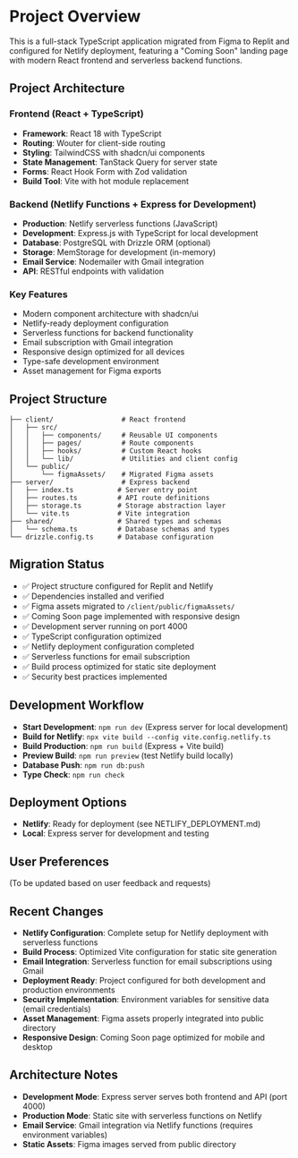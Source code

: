 # Project Overview

This is a full-stack TypeScript application migrated from Figma to Replit and configured for Netlify deployment, featuring a "Coming Soon" landing page with modern React frontend and serverless backend functions.

## Project Architecture

### Frontend (React + TypeScript)
- **Framework**: React 18 with TypeScript
- **Routing**: Wouter for client-side routing
- **Styling**: TailwindCSS with shadcn/ui components
- **State Management**: TanStack Query for server state
- **Forms**: React Hook Form with Zod validation
- **Build Tool**: Vite with hot module replacement

### Backend (Netlify Functions + Express for Development)
- **Production**: Netlify serverless functions (JavaScript)
- **Development**: Express.js with TypeScript for local development
- **Database**: PostgreSQL with Drizzle ORM (optional)
- **Storage**: MemStorage for development (in-memory)
- **Email Service**: Nodemailer with Gmail integration
- **API**: RESTful endpoints with validation

### Key Features
- Modern component architecture with shadcn/ui
- Netlify-ready deployment configuration
- Serverless functions for backend functionality
- Email subscription with Gmail integration
- Responsive design optimized for all devices
- Type-safe development environment
- Asset management for Figma exports

## Project Structure
```
├── client/                 # React frontend
│   ├── src/
│   │   ├── components/     # Reusable UI components
│   │   ├── pages/          # Route components
│   │   ├── hooks/          # Custom React hooks
│   │   └── lib/            # Utilities and client config
│   └── public/
│       └── figmaAssets/    # Migrated Figma assets
├── server/                 # Express backend
│   ├── index.ts           # Server entry point
│   ├── routes.ts          # API route definitions
│   ├── storage.ts         # Storage abstraction layer
│   └── vite.ts            # Vite integration
├── shared/                # Shared types and schemas
│   └── schema.ts          # Database schemas and types
└── drizzle.config.ts      # Database configuration
```

## Migration Status
- ✅ Project structure configured for Replit and Netlify
- ✅ Dependencies installed and verified
- ✅ Figma assets migrated to `/client/public/figmaAssets/`
- ✅ Coming Soon page implemented with responsive design
- ✅ Development server running on port 4000
- ✅ TypeScript configuration optimized
- ✅ Netlify deployment configuration completed
- ✅ Serverless functions for email subscription
- ✅ Build process optimized for static site deployment
- ✅ Security best practices implemented

## Development Workflow
- **Start Development**: `npm run dev` (Express server for local development)
- **Build for Netlify**: `npx vite build --config vite.config.netlify.ts`
- **Build Production**: `npm run build` (Express + Vite build)
- **Preview Build**: `npm run preview` (test Netlify build locally)
- **Database Push**: `npm run db:push`
- **Type Check**: `npm run check`

## Deployment Options
- **Netlify**: Ready for deployment (see NETLIFY_DEPLOYMENT.md)
- **Local**: Express server for development and testing

## User Preferences
(To be updated based on user feedback and requests)

## Recent Changes
- **Netlify Configuration**: Complete setup for Netlify deployment with serverless functions
- **Build Process**: Optimized Vite configuration for static site generation
- **Email Integration**: Serverless function for email subscriptions using Gmail
- **Deployment Ready**: Project configured for both development and production environments
- **Security Implementation**: Environment variables for sensitive data (email credentials)
- **Asset Management**: Figma assets properly integrated into public directory
- **Responsive Design**: Coming Soon page optimized for mobile and desktop

## Architecture Notes
- **Development Mode**: Express server serves both frontend and API (port 4000)
- **Production Mode**: Static site with serverless functions on Netlify
- **Email Service**: Gmail integration via Netlify functions (requires environment variables)
- **Static Assets**: Figma images served from public directory